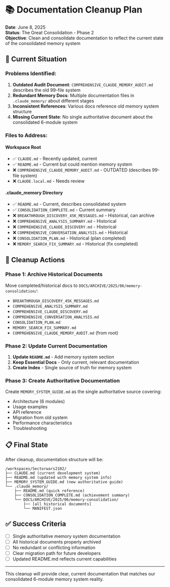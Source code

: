 # 📚 Documentation Cleanup Plan

**Date**: June 8, 2025  
**Status**: The Great Consolidation - Phase 2  
**Objective**: Clean and consolidate documentation to reflect the current state of the consolidated memory system

## 🎯 Current Situation

### Problems Identified:
1. **Outdated Audit Document**: `COMPREHENSIVE_CLAUDE_MEMORY_AUDIT.md` describes the old 99-file system
2. **Redundant Memory Docs**: Multiple documentation files in `.claude_memory/` about different stages
3. **Inconsistent References**: Various docs reference old memory system structure
4. **Missing Current State**: No single authoritative document about the consolidated 6-module system

### Files to Address:

#### Workspace Root
- ✅ `CLAUDE.md` - Recently updated, current
- ✅ `README.md` - Current but could mention memory system
- ❌ `COMPREHENSIVE_CLAUDE_MEMORY_AUDIT.md` - OUTDATED (describes 99-file system)
- ❌ `CLAUDE.local.md` - Needs review

#### .claude_memory Directory
- ✅ `README.md` - Current, describes consolidated system
- ✅ `CONSOLIDATION_COMPLETE.md` - Current summary
- ❌ `BREAKTHROUGH_DISCOVERY_45K_MESSAGES.md` - Historical, can archive
- ❌ `COMPREHENSIVE_ANALYSIS_SUMMARY.md` - Historical
- ❌ `COMPREHENSIVE_CLAUDE_DISCOVERY.md` - Historical  
- ❌ `COMPREHENSIVE_CONVERSATION_ANALYSIS.md` - Historical
- ❌ `CONSOLIDATION_PLAN.md` - Historical (plan completed)
- ❌ `MEMORY_SEARCH_FIX_SUMMARY.md` - Historical (fix completed)

## 🔄 Cleanup Actions

### Phase 1: Archive Historical Documents
Move completed/historical docs to `DOCS/ARCHIVE/2025/06/memory-consolidation/`:
- `BREAKTHROUGH_DISCOVERY_45K_MESSAGES.md`
- `COMPREHENSIVE_ANALYSIS_SUMMARY.md`
- `COMPREHENSIVE_CLAUDE_DISCOVERY.md`
- `COMPREHENSIVE_CONVERSATION_ANALYSIS.md`
- `CONSOLIDATION_PLAN.md`
- `MEMORY_SEARCH_FIX_SUMMARY.md`
- `COMPREHENSIVE_CLAUDE_MEMORY_AUDIT.md` (from root)

### Phase 2: Update Current Documentation
1. **Update `README.md`** - Add memory system section
2. **Keep Essential Docs** - Only current, relevant documentation
3. **Create Index** - Single source of truth for memory system

### Phase 3: Create Authoritative Documentation
Create `MEMORY_SYSTEM_GUIDE.md` as the single authoritative source covering:
- Architecture (6 modules)
- Usage examples
- API reference
- Migration from old system
- Performance characteristics
- Troubleshooting

## 📋 Final State

After cleanup, documentation structure will be:

```
/workspaces/Sectorwars2102/
├── CLAUDE.md (current development system)
├── README.md (updated with memory system info)
├── MEMORY_SYSTEM_GUIDE.md (new authoritative guide)
└── .claude_memory/
    ├── README.md (quick reference)
    ├── CONSOLIDATION_COMPLETE.md (achievement summary)
    └── DOCS/ARCHIVE/2025/06/memory-consolidation/
        ├── [all historical documents]
        └── MANIFEST.json
```

## ✅ Success Criteria
- [ ] Single authoritative memory system documentation
- [ ] All historical documents properly archived
- [ ] No redundant or conflicting information
- [ ] Clear migration path for future developers
- [ ] Updated README.md reflects current capabilities

---

This cleanup will provide clear, current documentation that matches our consolidated 6-module memory system reality.